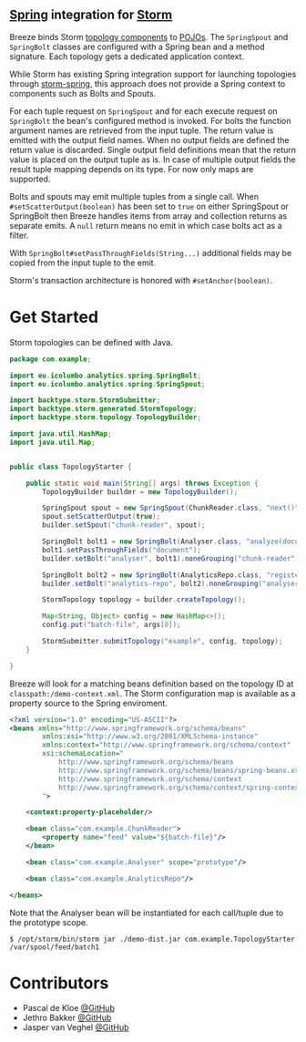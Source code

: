 [Spring](http://spring.io/) integration for [Storm](http://storm-project.net/)
------------------------------------------------------------------------------

Breeze binds Storm [topology components](http://github.com/nathanmarz/storm/wiki/Concepts) to [POJOs](http://en.wikipedia.org/wiki/Plain_Old_Java_Object).
The `SpringSpout` and `SpringBolt` classes are configured with a Spring bean and a method signature. Each topology gets a dedicated application context.

While Storm has existing Spring integration support for launching topologies through [storm-spring](http://github.com/granthenke/storm-spring), this approach does not provide a Spring context to components such as Bolts and Spouts.

For each tuple request on `SpringSpout` and for each execute request on `SpringBolt` the bean's configured method is invoked. For bolts the function argument names are retrieved from the input tuple. The return value is emitted with the output field names.
When no output fields are defined the return value is discarded. Single output field definitions mean that the return value is placed on the output tuple as is. In case of multiple output fields the result tuple mapping depends on its type. For now only maps are supported.

Bolts and spouts may emit multiple tuples from a single call. When `#setScatterOutput(boolean)` has been set to `true` on either SpringSpout or SpringBolt then Breeze handles items from array and collection returns as separate emits. A `null` return means no emit in which case bolts act as a filter.

With `SpringBolt#setPassThroughFields(String...)` additional fields may be copied from the input tuple to the emit.

Storm's transaction architecture is honored with `#setAnchor(boolean)`.


Get Started
===========

Storm topologies can be defined with Java.

```java
package com.example;

import eu.icolumbo.analytics.spring.SpringBolt;
import eu.icolumbo.analytics.spring.SpringSpout;

import backtype.storm.StormSubmitter;
import backtype.storm.generated.StormTopology;
import backtype.storm.topology.TopologyBuilder;

import java.util.HashMap;
import java.util.Map;


public class TopologyStarter {

	public static void main(String[] args) throws Exception {
		TopologyBuilder builder = new TopologyBuilder();

		SpringSpout spout = new SpringSpout(ChunkReader.class, "next()", "document");
		spout.setScatterOutput(true);
		builder.setSpout("chunk-reader", spout);

		SpringBolt bolt1 = new SpringBolt(Analyser.class, "analyze(document)", "analysis");
		bolt1.setPassThroughFields("document");
		builder.setBolt("analyser", bolt1).noneGrouping("chunk-reader");

		SpringBolt bolt2 = new SpringBolt(AnalyticsRepo.class, "register(document, analysis)");
		builder.setBolt("analytics-repo", bolt2).noneGrouping("analyser");

		StormTopology topology = builder.createTopology();

		Map<String, Object> config = new HashMap<>();
		config.put("batch-file", args[0]);

		StormSubmitter.submitTopology("example", config, topology);
	}

}
```

Breeze will look for a matching beans definition based on the topology ID at `classpath:/demo-context.xml`. The Storm configuration map is available as a property source to the Spring enviroment.

```xml
<?xml version="1.0" encoding="US-ASCII"?>
<beans xmlns="http://www.springframework.org/schema/beans"
		xmlns:xsi="http://www.w3.org/2001/XMLSchema-instance"
		xmlns:context="http://www.springframework.org/schema/context"
		xsi:schemaLocation="
			http://www.springframework.org/schema/beans
			http://www.springframework.org/schema/beans/spring-beans.xsd
			http://www.springframework.org/schema/context
			http://www.springframework.org/schema/context/spring-context.xsd
		">

	<context:property-placeholder/>

	<bean class="com.example.ChunkReader">
		<property name="feed" value="${batch-file}"/>
	</bean>

	<bean class="com.example.Analyser" scope="prototype"/>

	<bean class="com.example.AnalyticsRepo"/>

</beans>
```

Note that the Analyser bean will be instantiated for each call/tuple due to the prototype scope.

```shell
$ /opt/storm/bin/storm jar ./demo-dist.jar com.example.TopologyStarter /var/spool/feed/batch1
```


Contributors
============

* Pascal de Kloe [@GitHub](http://github.com/pascaldekloe)
* Jethro Bakker [@GitHub](http://github.com/jethrobakker)
* Jasper van Veghel [@GitHub](http://github.com/jaspervanveghel)
